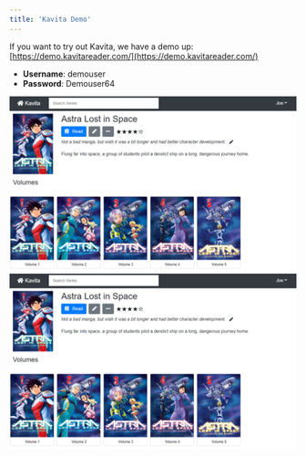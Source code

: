 ```yaml
---
title: 'Kavita Demo'
---
```


If you want to try out Kavita, we have a demo up: [https://demo.kavitareader.com/](https://demo.kavitareader.com/)      
                                                                                        
* **Username**: demouser                                                             
* **Password**: Demouser64

![seriesdetail](seriesdetail.PNG "seriesdetail")
![seriesdetail](seriesdetail.PNG "seriesdetail")
